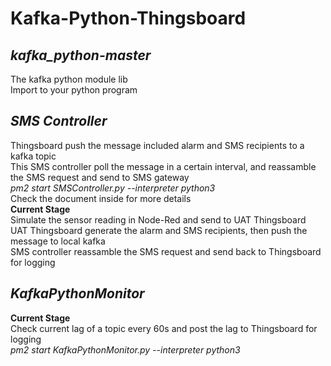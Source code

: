 # Kafka-Python-Thingsboard

## *kafka_python-master*
The kafka python module lib  
Import to your python program

## *SMS Controller*
Thingsboard push the message included alarm and SMS recipients to a kafka topic  
This SMS controller poll the message in a certain interval, and reassamble the SMS request and send to SMS gateway  
*pm2 start SMSController.py --interpreter python3*  
Check the document inside for more details  
**Current Stage**  
Simulate the sensor reading in Node-Red and send to UAT Thingsboard  
UAT Thingsboard generate the alarm and SMS recipients, then push the message to local kafka  
SMS controller reassamble the SMS request and send back to Thingsboard for logging  

## *KafkaPythonMonitor*
**Current Stage**  
Check current lag of a topic every 60s and post the lag to Thingsboard for logging  
*pm2 start KafkaPythonMonitor.py --interpreter python3*  
